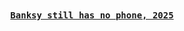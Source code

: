 <!---  
+----------------------------------------------------------------+
|                                                                |  
|              RussianME Roulette (no GitHub actions)            |
|       call https://t1p.de/ReadmeRuReset to rm all rounds       |
|                                                                |
|                   RISKY.BIZ © RIGHTS RESERVED                  |         
|                   MADE BY CASALIOY COLLECTIVE                  | 
|                   WAIT FOUR SECONDS FOR PAINT                  | 
|                                                                | 
|                <img src="http://t1p.de/readmeR">               | 
|                       creator su77ungr                         | 
|                                                                | 
+----------------------------------------------------------------+

+----------------------------------------------------------------+
|     The Temptations of St. Anthony, Berlin-Tempelhof 2019      |
|                            photo                               |
|                                                                | 
|                           IPFS CID                             |
|   bafkreifh4x7viqel2whmh752ujs4afjopvc75yuyu2bpbhaqxsofc2yl5y  |
|                                                                |
|            https://{CID}.ipfs.{gateway-domain}/{CID}           |
|                        creator su77ungr                        |
|                                                                | 
+----------------------------------------------------------------+

+----------------------------------------------------------------+
|                       Wikipedia.org, 2025                      |
|                       Peter Wessel Zapffe                      |
|                                                                | 
|          1924 bestand er im zweiten Versuch das Examen.        |
|              Im ersten Versuch löste er eine Aufgabe           |
|                 mit einer sich reimenden Antwort.              |
|                                                                | 
+----------------------------------------------------------------+
---!>

<div align="center">
<br>
<br>
<br>
<br>
<samp>
<h4> 

<a href="https://www.youtube-nocookie.com/embed/anEykhlBd-Q?popout=1&autoplay=1&loop=0&controls=1&start=828"> Banksy still has no phone, 2025 </a>


<br><br>
</img>
<br> 
</h4>
</samp>
</a>
<br>
<br>
<br>
<br>
